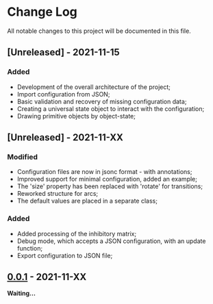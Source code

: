 # Change Log
All notable changes to this project will be documented in this file.

## [Unreleased] - 2021-11-15

### Added
- Development of the overall architecture of the project;
- Import configuration from JSON;
- Basic validation and recovery of missing configuration data;
- Creating a universal state object to interact with the configuration;
- Drawing primitive objects by object-state;

## [Unreleased] - 2021-11-XX

### Modified
- Configuration files are now in jsonc format - with annotations;
- Improved support for minimal configuration, added an example;
- The 'size' property has been replaced with 'rotate' for transitions;
- Reworked structure for arcs;
- The default values are placed in a separate class;

### Added
- Added processing of the inhibitory matrix;
- Debug mode, which accepts a JSON configuration, with an update function;
- Export configuration to JSON file;

## [0.0.1](link) - 2021-11-XX
**Waiting...**
